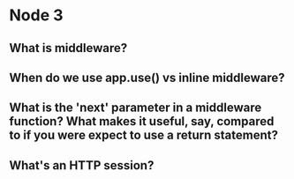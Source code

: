 # Node 3

## What is middleware?



## When do we use app.use() vs inline middleware?



## What is the 'next' parameter in a middleware function? What makes it useful, say, compared to if you were expect to use a return statement?



## What's an HTTP session?



